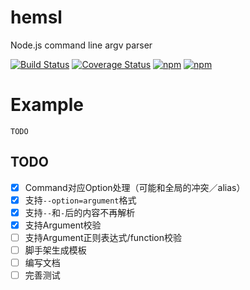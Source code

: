 # hemsl
Node.js command line argv parser

[![Build Status](https://travis-ci.org/hemsl/hemsl.svg?branch=master)](https://travis-ci.org/hemsl/hemsl)
[![Coverage Status](https://coveralls.io/repos/github/hemsl/hemsl/badge.svg?branch=master)](https://coveralls.io/github/hemsl/hemsl?branch=master)
[![npm](https://img.shields.io/npm/v/hemsl.svg)](https://www.npmjs.com/package/hemsl)
[![npm](https://img.shields.io/npm/l/hemsl.svg)](https://raw.githubusercontent.com/hemsl/hemsl/master/LICENSE)

# Example

```
TODO
```

## TODO

- [x] Command对应Option处理（可能和全局的冲突／alias）
- [x] 支持`--option=argument`格式
- [x] 支持`--`和`-`后的内容不再解析
- [x] 支持Argument校验
- [ ] 支持Argument正则表达式/function校验
- [ ] 脚手架生成模板
- [ ] 编写文档
- [ ] 完善测试

